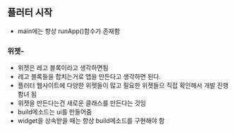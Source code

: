## 플러터 시작
- main에는 항상 runApp()함수가 존재함

### 위젯-
- 위젯은 레고 블록이라고 생각하면됨
- 레고 블록들을 합치는거로 앱을 만든다고 생각하면 된다.
- 플러터 웹사이트에 다양한 위젯들이 많고 필요한 위젯들으 직접 확인해서 개발 진행함녀 됨
- 위젯을 만든다는건 새로운 클래스를 만든다는 것임
- build메소드는 ui를 만들어줌
- widget을 상속받을 때는 항상 build메소드를 구현해야 함